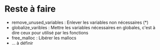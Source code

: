 # Reste à faire

- remove_unused_variables : Enlever les variables non nécessaires (*)
- globalize_varibles : Mettre les variables nécessaires en globales, c'est à dire ceux pour utilisé par les fonctions
- free_malloc : Libérer les mallocs
- ... à définir
